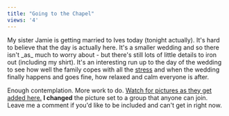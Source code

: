 ```yaml
---
title: "Going to the Chapel"
views: '4'
---
```

<p>My sister Jamie is getting married to Ives today (tonight actually).  It's hard to believe that the day is actually here.  It's a smaller wedding and so there isn't _as_ much to worry about - but there's still lots of little details to iron out (including my shirt).  It's an interesting run up to the day of the wedding to see how well the family copes with all the <a href="http://www.flickr.com/photos/lemon/1737305/">stress</a> and when the wedding finally happens and goes fine, how relaxed and calm everyone is after.</p>
<p>Enough contemplation.  More work to do.  <a href="http://www.flickr.com/groups/jamieandives">Watch for pictures as they get added here.</a>  <strong>I changed</strong> the picture set to a group that anyone can join.  Leave me a comment if you'd like to be included and can't get in right now.</p>
